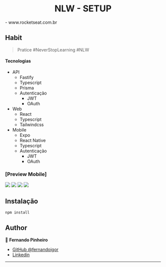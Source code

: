 <h1 align="center">NLW - SETUP</h1>
- www.rocketseat.com.br
<h2>Habit</h2>

> Pratice #NeverStopLearning #NLW

#### Tecnologias

- API
  - Fastify
  - Typescript
  - Prisma
  - Autenticação
    - JWT
    - OAuth
- Web
  - React
  - Typescript
  - Tailwindcss
- Mobile
  - Expo
  - React Native
  - Typescript
  - Autenticação
    - JWT
    - OAuth

### [Preview Mobile]

![](https://raw.githubusercontent.com/fernandoigor/nlw-setup-2023/main/assets/1-loading.png)
![](https://raw.githubusercontent.com/fernandoigor/nlw-setup-2023/main/assets/2-login.png)
![](https://raw.githubusercontent.com/fernandoigor/nlw-setup-2023/main/assets/3-register.png)
![](https://raw.githubusercontent.com/fernandoigor/nlw-setup-2023/main/assets/4-home.png)

## Instalação

```sh
npm install
```

## Author

👤 **Fernando Pinheiro**

- [GitHub @fernandoigor](https://github.com/fernandoigor)
- [Linkedin](https://www.linkedin.com/in/fernando-pinheiro-01462a204/)

---
